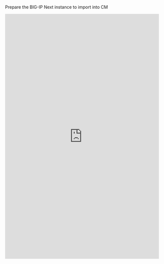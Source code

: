 Prepare the BIG-IP Next instance to import into CM

<iframe src="https://scribehow.com/embed/Prepare_the_BIG-IP_Next_instance_to_import_into_CM__OCAsK4gyRJ6d8bvWQ1IRcg?as=scrollable&removeLogo=true" width="100%" height="800" allowfullscreen frameborder="0"></iframe>